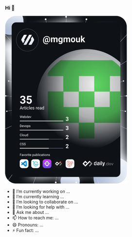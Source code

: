 ### Hi  👋

<!--
**mgmessie/mgmessie** is a ✨ _special_ ✨ repository because its `README.md` (this file) appears on your GitHub profile.
-->
<a href="https://app.daily.dev/mgmouk"><img src="https://github.com/mgmessie/mgmessie/raw/main/devcard.svg" width="400" alt="Messie Dev Card"/></a>

- 🔭 I’m currently working on ...
- 🌱 I’m currently learning ...
- 👯 I’m looking to collaborate on ...
- 🤔 I’m looking for help with ...
- 💬 Ask me about ...
- 📫 How to reach me: ...
- 😄 Pronouns: ...
- ⚡ Fun fact: ...

